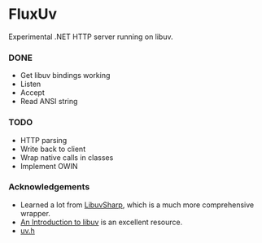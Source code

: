 # FluxUv

Experimental .NET HTTP server running on libuv.

### DONE

* Get libuv bindings working
* Listen
* Accept
* Read ANSI string

### TODO

* HTTP parsing
* Write back to client
* Wrap native calls in classes
* Implement OWIN

### Acknowledgements

* Learned a lot from [LibuvSharp](https://github.com/txdv/LibuvSharp), which is a much more comprehensive wrapper.
* [An Introduction to libuv](http://nikhilm.github.io/uvbook/) is an excellent resource.
* [uv.h](https://raw.githubusercontent.com/joyent/libuv/master/include/uv.h)
